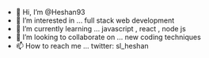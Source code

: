 - 👋 Hi, I’m @Heshan93
- 👀 I’m interested in ...  full stack web development
- 🌱 I’m currently learning ...  javascript , react , node js
- 💞️ I’m looking to collaborate on ...  new coding techniques
- 📫 How to reach me ... twitter: sl_heshan

<!---
Heshan93/Heshan93 is a ✨ special ✨ repository because its `README.md` (this file) appears on your GitHub profile.
You can click the Preview link to take a look at your changes.
--->
